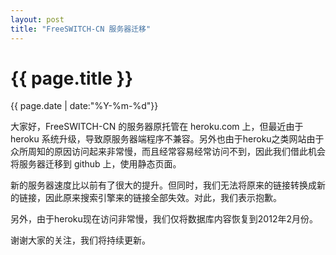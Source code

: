```yaml
---
layout: post
title: "FreeSWITCH-CN 服务器迁移"
---
```


# {{ page.title }} #

{{ page.date | date:"%Y-%m-%d"}}

大家好，FreeSWITCH-CN 的服务器原托管在 heroku.com 上，但最近由于 heroku 系统升级，导致原服务器端程序不兼容。另外也由于heroku之类网站由于众所周知的原因访问起来非常慢，而且经常容易经常访问不到，因此我们借此机会将服务器迁移到 github 上，使用静态页面。

新的服务器速度比以前有了很大的提升。但同时，我们无法将原来的链接转换成新的链接，因此原来搜索引擎来的链接全部失效。对此，我们表示抱歉。

另外，由于heroku现在访问非常慢，我们仅将数据库内容恢复到2012年2月份。

谢谢大家的关注，我们将持续更新。
